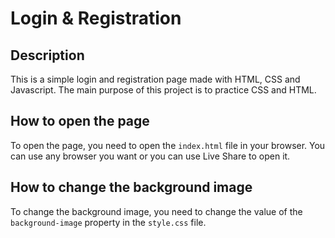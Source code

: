 # Login & Registration

## Description

This is a simple login and registration page made with HTML, CSS and Javascript. The main purpose of this project is to practice CSS and HTML.

## How to open the page

To open the page, you need to open the `index.html` file in your browser. You can use any browser you want or you can use Live Share to open it.

## How to change the background image

To change the background image, you need to change the value of the `background-image` property in the `style.css` file.
